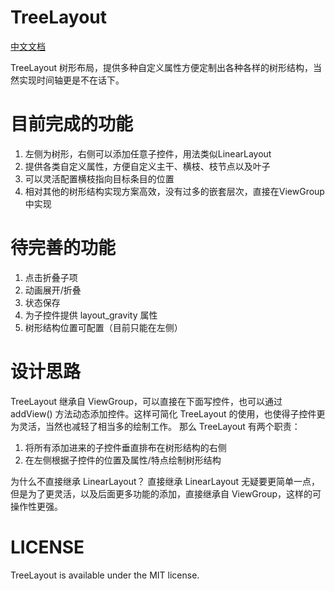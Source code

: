 # TreeLayout

[中文文档](README-ch.md)

TreeLayout 树形布局，提供多种自定义属性方便定制出各种各样的树形结构，当然实现时间轴更是不在话下。

# 目前完成的功能

1. 左侧为树形，右侧可以添加任意子控件，用法类似LinearLayout
2. 提供各类自定义属性，方便自定义主干、横枝、枝节点以及叶子
3. 可以灵活配置横枝指向目标条目的位置
4. 相对其他的树形结构实现方案高效，没有过多的嵌套层次，直接在ViewGroup中实现

# 待完善的功能
1. 点击折叠子项
2. 动画展开/折叠
3. 状态保存
4. 为子控件提供 layout_gravity 属性
5. 树形结构位置可配置（目前只能在左侧）

# 设计思路
TreeLayout 继承自 ViewGroup，可以直接在下面写控件，也可以通过 addView() 方法动态添加控件。这样可简化 TreeLayout 的使用，也使得子控件更为灵活，当然也减轻了相当多的绘制工作。
那么 TreeLayout 有两个职责：
1. 将所有添加进来的子控件垂直排布在树形结构的右侧
2. 在左侧根据子控件的位置及属性/特点绘制树形结构

为什么不直接继承 LinearLayout？
直接继承 LinearLayout 无疑要更简单一点，但是为了更灵活，以及后面更多功能的添加，直接继承自 ViewGroup，这样的可操作性更强。 

# LICENSE

TreeLayout is available under the MIT license.